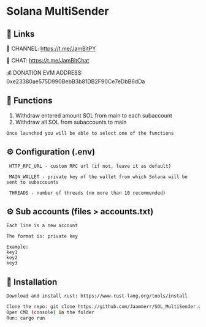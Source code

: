 # Solana MultiSender

## 🔗 Links

🔔 CHANNEL: https://t.me/JamBitPY

💬 CHAT: https://t.me/JamBitChat

💰 DONATION EVM ADDRESS: 0xe23380ae575D990BebB3b81DB2F90Ce7eDbB6dDa


## 📝 Functions 

1. Withdraw entered amount SOL from main to each subaccount
2. Withdraw all SOL from subaccounts to main

``Once launched you will be able to select one of the functions``



## ⚙️ Configuration (.env)

`` HTTP_RPC_URL - custom RPC url (if not, leave it as default)``

`` MAIN_WALLET - private key of the wallet from which Solana will be sent to subaccounts``

`` THREADS - number of threads (no more than 10 recommended)``


## ⚙️ Sub accounts (files > accounts.txt)
    
    Each line is a new account
    
    The format is: private key
    
    Example: 
    key1
    key2
    key3

## 🚀 Installation
`Download and install rust: https://www.rust-lang.org/tools/install`

```bash 
Clone the repo: git clone https://github.com/Jaammerr/SOL_MultiSender.git
Open CMD (console) in the folder
Run: cargo run
```

